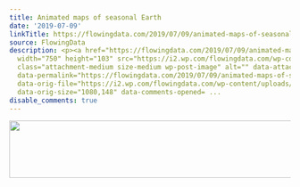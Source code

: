 ```yaml
---
title: Animated maps of seasonal Earth
date: '2019-07-09'
linkTitle: https://flowingdata.com/2019/07/09/animated-maps-of-seasonal-earth/
source: FlowingData
description: <p><a href="https://flowingdata.com/2019/07/09/animated-maps-of-seasonal-earth/"><img
  width="750" height="103" src="https://i2.wp.com/flowingdata.com/wp-content/uploads/2019/07/Animated-Earth-by-Lutz.gif?fit=750%2C103&amp;ssl=1"
  class="attachment-medium size-medium wp-post-image" alt="" data-attachment-id="56693"
  data-permalink="https://flowingdata.com/2019/07/09/animated-maps-of-seasonal-earth/animated-earth-by-lutz/"
  data-orig-file="https://i2.wp.com/flowingdata.com/wp-content/uploads/2019/07/Animated-Earth-by-Lutz.gif?fit=1080%2C148&amp;ssl=1"
  data-orig-size="1080,148" data-comments-opened= ...
disable_comments: true
---
```

<p><a href="https://flowingdata.com/2019/07/09/animated-maps-of-seasonal-earth/"><img width="750" height="103" src="https://i2.wp.com/flowingdata.com/wp-content/uploads/2019/07/Animated-Earth-by-Lutz.gif?fit=750%2C103&amp;ssl=1" class="attachment-medium size-medium wp-post-image" alt="" data-attachment-id="56693" data-permalink="https://flowingdata.com/2019/07/09/animated-maps-of-seasonal-earth/animated-earth-by-lutz/" data-orig-file="https://i2.wp.com/flowingdata.com/wp-content/uploads/2019/07/Animated-Earth-by-Lutz.gif?fit=1080%2C148&amp;ssl=1" data-orig-size="1080,148" data-comments-opened= ...